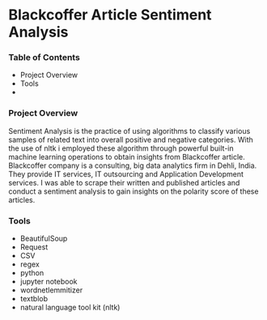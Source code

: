 # Blackcoffer Article Sentiment Analysis

### Table of Contents
 - Project Overview
 - Tools
 - 
### Project Overview
Sentiment Analysis is the practice of using algorithms to classify various samples of related text into overall positive and negative categories. With the use of nltk i employed these algorithm through powerful built-in machine learning operations to obtain insights from Blackcoffer article.
Blackcoffer company is a consulting, big data analytics firm in Dehli, India. They provide IT services, IT outsourcing and Application Development services. I was able to scrape their written and published articles and conduct a sentiment analysis to gain insights on the polarity score of these articles.

### Tools
 - BeautifulSoup
 - Request
 - CSV
 - regex
 - python
 - jupyter notebook
 - wordnetlemmitizer
 - textblob
 - natural language tool kit (nltk)
